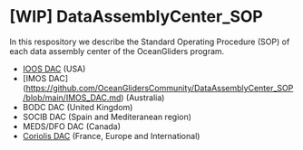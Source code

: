 # [WIP] DataAssemblyCenter_SOP
In this respository we describe the Standard Operating Procedure (SOP) of each data assembly center of the OceanGliders program.

- [IOOS DAC](https://github.com/OceanGlidersCommunity/DataAssemblyCenter_SOP/blob/main/IOOS_DAC.md) (USA) 
- [IMOS DAC] (https://github.com/OceanGlidersCommunity/DataAssemblyCenter_SOP/blob/main/IMOS_DAC.md) (Australia) 
- BODC DAC (United Kingdom) 
- SOCIB DAC (Spain and Mediteranean region) 
- MEDS/DFO DAC (Canada) 
- [Coriolis DAC](https://github.com/OceanGlidersCommunity/DataAssemblyCenter_SOP/blob/main/Coriolis_DAC) (France, Europe and International) 
